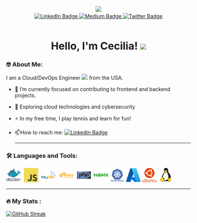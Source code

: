  <div id="header" align="center">
  <img src="https://media.giphy.com/media/iDaCeaKrHhUI1I8e2b/giphy.gif" width="100"/>
</div>

<div id="badges" align="center">
  <a href="https://www.linkedin.com/in/ceciliakanne">
    <img src="https://img.shields.io/badge/LinkedIn-blue?style=for-the-badge&logo=linkedin&logoColor=white" alt="LinkedIn Badge"/>
  </a>
  <a href="https://medium.com/@ceciliakanne">
    <img src="https://img.shields.io/badge/medium-orange?style=for-the-badge&logo=medium&logoColor=white" alt="Medium Badge"/>
  </a>
  <a href="https://twitter.com/iscreamcloud">
    <img src="https://img.shields.io/badge/Twitter-blue?style=for-the-badge&logo=twitter&logoColor=white" alt="Twitter Badge"/>
  </a>
</div>
<div align="center">
<img src="https://komarev.com/ghpvc/?username=ceciliacloud&style=flat-square&color=blue" alt=""/>

<h1>
  Hello, I'm Cecilia!
  <img src="https://media.giphy.com/media/hvRJCLFzcasrR4ia7z/giphy.gif" width="30px"/>
</h1>

<div id="header" align="left">

  ### 	:nerd_face: About Me:

  I am a Cloud/DevOps Engineer <img src="https://media.giphy.com/media/WUlplcMpOCEmTGBtBW/giphy.gif" width="30"> from the USA.
  
- :telescope: I’m currently focused on contributing to frontend and backend projects.

- :seedling: Exploring cloud technologies and cybersecurity

- :zap: In my free time, I play tennis and learn for fun!

- :mailbox:How to reach me: [![Linkedin Badge](https://img.shields.io/badge/-Cecilia-blue?style=flat&logo=Linkedin&logoColor=white)](https://www.linkedin.com/in/ceciliakanne)

  ----------
  
### :hammer_and_wrench: Languages and Tools:  
 <div>
  <img src="https://github.com/devicons/devicon/blob/master/icons/docker/docker-original-wordmark.svg" title="Java" alt="Java" width="40" height="40"/>&nbsp;
  <img src="https://github.com/devicons/devicon/blob/master/icons/javascript/javascript-original.svg" title="JavaScript" alt="JavaScript" width="40" height="40"/>&nbsp;
  <img src="https://github.com/devicons/devicon/blob/master/icons/mysql/mysql-original-wordmark.svg" title="MySQL"  alt="MySQL" width="40" height="40"/>&nbsp;
  <img src="https://github.com/devicons/devicon/blob/master/icons/amazonwebservices/amazonwebservices-plain-wordmark.svg" title="AWS" alt="AWS" width="40" height="40"/>&nbsp;
  <img src="https://github.com/devicons/devicon/blob/master/icons/php/php-original.svg" title="MySQL"  alt="MySQL" width="40" height="40"/>&nbsp;
  <img src="https://github.com/devicons/devicon/blob/master/icons/nginx/nginx-original.svg" title="Git" **alt="Git" width="40" height="40"/>
  <img src="https://github.com/devicons/devicon/blob/master/icons/kubernetes/kubernetes-plain-wordmark.svg" title="Git" **alt="Git" width="40" height="40"/>
  <img src="https://github.com/devicons/devicon/blob/master/icons/azure/azure-original.svg" title="Git" **alt="Git" width="40" height="40"/>
  <img src="https://github.com/devicons/devicon/blob/master/icons/ubuntu/ubuntu-plain-wordmark.svg" title="Git" **alt="Git" width="40" height="40"/>
  <img src="https://github.com/devicons/devicon/blob/master/icons/linux/linux-original.svg" title="Git" **alt="Git" width="40" height="40"/>
</div>
  
  ---------------

### :fire: My Stats :
    
  [![GitHub Streak](http://github-readme-streak-stats.herokuapp.com?user=ceciliacloud&theme=dark&background=000000)](https://git.io/streak-stats)
